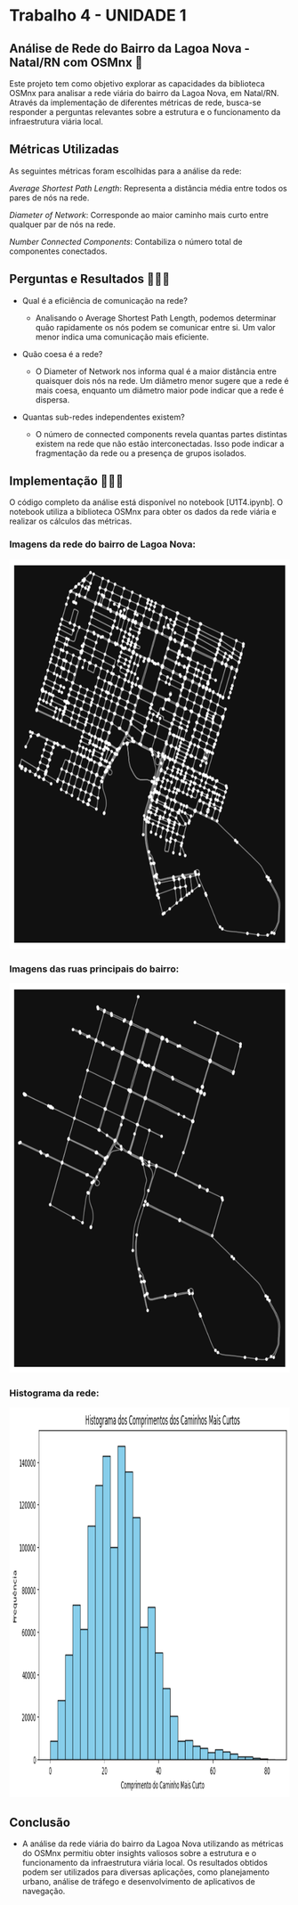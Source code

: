 # Trabalho 4 - UNIDADE 1

## Análise de Rede do Bairro da Lagoa Nova - Natal/RN com OSMnx 🛜

Este projeto tem como objetivo explorar as capacidades da biblioteca OSMnx para analisar a rede viária do bairro da Lagoa Nova, em Natal/RN. Através da implementação de diferentes métricas de rede, busca-se responder a perguntas relevantes sobre a estrutura e o funcionamento da infraestrutura viária local.

## Métricas Utilizadas

As seguintes métricas foram escolhidas para a análise da rede:

*Average Shortest Path Length*: Representa a distância média entre todos os pares de nós na rede.

*Diameter of Network*: Corresponde ao maior caminho mais curto entre qualquer par de nós na rede.

*Number Connected Components*: Contabiliza o número total de componentes conectados.


## Perguntas e Resultados 🙋🏽‍♂️

- Qual é a eficiência de comunicação na rede?

    - Analisando o Average Shortest Path Length, podemos determinar quão rapidamente os nós podem se comunicar entre si. Um valor menor indica uma comunicação mais eficiente.

- Quão coesa é a rede?

    - O Diameter of Network nos informa qual é a maior distância entre quaisquer dois nós na rede. Um diâmetro menor sugere que a rede é mais coesa, enquanto um diâmetro maior pode indicar que a rede é dispersa.

- Quantas sub-redes independentes existem?

    - O número de connected components revela quantas partes distintas existem na rede que não estão interconectadas. Isso pode indicar a fragmentação da rede ou a presença de grupos isolados.

## Implementação 👩🏽‍💻

O código completo da análise está disponível no notebook [U1T4.ipynb]. O notebook utiliza a biblioteca OSMnx para obter os dados da rede viária e realizar os cálculos das métricas.

### Imagens da rede do bairro de Lagoa Nova:
<img src="https://github.com/AnelmaSilva/Algortimo-Estrutura-de-Dados-II/blob/main/U1T4/Lagoa_Nova.png"  width="600" height="700"/>

### Imagens das ruas principais do bairro:
<img src="https://github.com/AnelmaSilva/Algortimo-Estrutura-de-Dados-II/blob/main/U1T4/Lagoa_Nova_Ruas_Principais.png" width="600" height="700"/>

### Histograma da rede:
<img src="https://github.com/AnelmaSilva/Algortimo-Estrutura-de-Dados-II/blob/main/U1T4/Histograma_Lagoa_Nova.png" width="600" height="700"/>


## Conclusão

- A análise da rede viária do bairro da Lagoa Nova utilizando as métricas do OSMnx permitiu obter insights valiosos sobre a estrutura e o funcionamento da infraestrutura viária local. Os resultados obtidos podem ser utilizados para diversas aplicações, como planejamento urbano, análise de tráfego e desenvolvimento de aplicativos de navegação.
